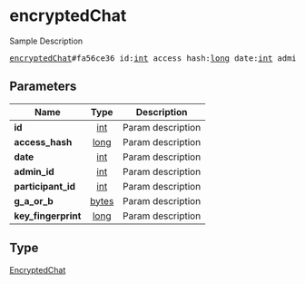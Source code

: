 # encryptedChat

Sample Description

<pre>
<a href="../constructor/encryptedChat.md">encryptedChat</a>#fa56ce36 id:<a href="../type/int.md">int</a> access_hash:<a href="../type/long.md">long</a> date:<a href="../type/int.md">int</a> admin_id:<a href="../type/int.md">int</a> participant_id:<a href="../type/int.md">int</a> g_a_or_b:<a href="../type/bytes.md">bytes</a> key_fingerprint:<a href="../type/long.md">long</a> = <a href="../type/EncryptedChat.md">EncryptedChat</a>;
</pre>

## Parameters

| Name | Type | Description |
|------|:----:|-------------|
| **id** | [int](../type/int.md) | Param description |
| **access_hash** | [long](../type/long.md) | Param description |
| **date** | [int](../type/int.md) | Param description |
| **admin_id** | [int](../type/int.md) | Param description |
| **participant_id** | [int](../type/int.md) | Param description |
| **g_a_or_b** | [bytes](../type/bytes.md) | Param description |
| **key_fingerprint** | [long](../type/long.md) | Param description |

## Type

[EncryptedChat](../type/EncryptedChat.md)
